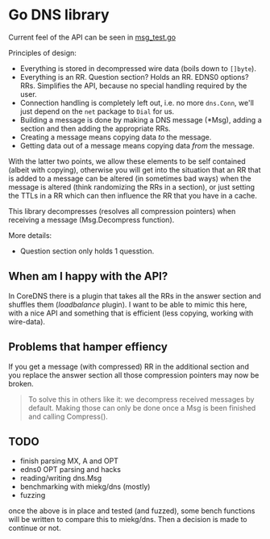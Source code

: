 # Go DNS library

Current feel of the API can be seen in [msg_test.go](https://github.com/miekg/dnsv2/blob/main/msg_test.go)

Principles of design:

- Everything is stored in decompressed wire data (boils down to `[]byte`).
- Everything is an RR. Question section? Holds an RR. EDNS0 options? RRs. Simplifies the API, because no
  special handling required by the user.
- Connection handling is completely left out, i.e. no more `dns.Conn`, we'll just depend on the `net` package
  to `Dial` for us.
- Building a message is done by making a DNS message (\*Msg), adding a section and then adding the appropriate RRs.
- Creating a message means copying data _to_ the message.
- Getting data out of a message means copying data _from_ the message.

With the latter two points, we allow these elements to be self contained (albeit with copying), otherwise you
will get into the situation that an RR that is added to a message can be altered (in sometimes bad ways) when
the message is altered (think randomizing the RRs in a section), or just setting the TTLs in a RR which can
then influence the RR that you have in a cache.

This library decompresses (resolves all compression pointers) when receiving a message (Msg.Decompress function).

More details:

- Question section only holds 1 quesstion.

## When am I happy with the API?

In CoreDNS there is a plugin that takes all the RRs in the answer section and shuffles them (_loadbalance_
plugin). I want to be able to mimic this here, with a nice API and something that is efficient (less copying,
working with wire-data).

## Problems that hamper effiency

If you get a message (with compressed) RR in the additional section and you replace the answer section all
those compression pointers may now be broken.

> To solve this in others like it: we decompress received messages by default. Making those can only be done
> once a Msg is been finished and calling Compress().

## TODO

- finish parsing MX, A and OPT
- edns0 OPT parsing and hacks
- reading/writing dns.Msg
- benchmarking with miekg/dns (mostly)
- fuzzing

once the above is in place and tested (and fuzzed), some bench functions will be written to compare this to
miekg/dns. Then a decision is made to continue or not.
